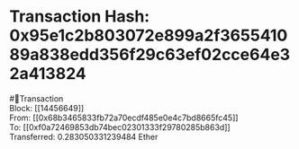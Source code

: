 
Transaction Hash: 0x95e1c2b803072e899a2f365541089a838edd356f29c63ef02cce64e32a413824
====================================================================================
  
#💸Transaction  
Block: [[14456649]]  
From: [[0x68b3465833fb72a70ecdf485e0e4c7bd8665fc45]]  
To: [[0xf0a72469853db74bec02301333f29780285b863d]]  
Transferred: 0.283050331239484 Ether